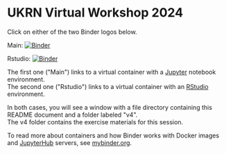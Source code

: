 # UKRN Virtual Workshop 2024

Click on either of the two Binder logos below.

Main: [![Binder](https://mybinder.org/badge_logo.svg)](https://mybinder.org/v2/gh/mattcingram/UKRN_virtual_workshop_2024/main)

Rstudio: [![Binder](https://mybinder.org/badge_logo.svg)](https://mybinder.org/v2/gh/mattcingram/UKRN_virtual_workshop_2024/main?urlpath=rstudio)

The first one ("Main") links to a virtual container with a [Jupyter](https://jupyter.org/) notebook environment.  
The second one ("Rstudio") links to a virtual container with an [RStudio](https://posit.co/products/open-source/rstudio/) environment.

In both cases, you will see a window with a file directory containing this README document and a folder labeled "v4".  
The v4 folder contains the exercise materials for this session.  

To read more about containers and how Binder works with Docker images and [JupyterHub](https://jupyter.org/hub) servers, see [mybinder.org](https://mybinder.org).

